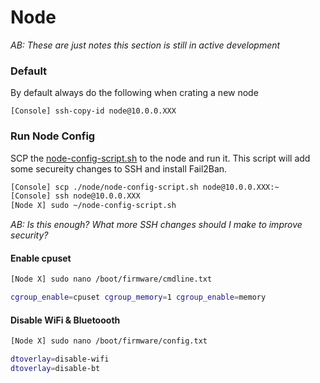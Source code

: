 # Node

_AB: These are just notes this section is still in active development_

### Default
By default always do the following when crating a new node

```[Console] ssh-copy-id node@10.0.0.XXX```

### Run Node Config
SCP the [node-config-script.sh](./../node/node-config-script.sh) to the node and run it. This script will add some secureity changes to SSH and install Fail2Ban.

```sh
[Console] scp ./node/node-config-script.sh node@10.0.0.XXX:~
[Console] ssh node@10.0.0.XXX
[Node X] sudo ~/node-config-script.sh
```

_AB: Is this enough? What more SSH changes should I make to improve security?_


#### Enable cpuset
```sh
[Node X] sudo nano /boot/firmware/cmdline.txt

cgroup_enable=cpuset cgroup_memory=1 cgroup_enable=memory
```

#### Disable WiFi & Bluetoooth
```sh
[Node X] sudo nano /boot/firmware/config.txt

dtoverlay=disable-wifi
dtoverlay=disable-bt
```
